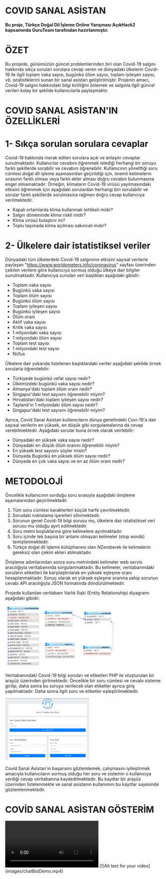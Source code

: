 # COVID SANAL ASİSTAN

<h4>Bu proje, Türkçe Doğal Dil İşleme Online Yarışması AçıkHack2 kapsamında GuruTeam tarafından hazırlanmıştır.</h4>



# ÖZET
Bu projede, günümüzün güncel problemlerinden biri olan Covid-19 salgını hakkında sıkça sorulan sorulara cevap veren ve dünyadaki ülkelerin Covid-19 ile ilgili toplam vaka sayısı, bugünkü ölüm sayısı, toplam iyileşen sayısı, vb. istatistiklerini sunan bir sanal asistan geliştirilmiştir. Projenin amacı, Covid-19 salgını hakkındaki bilgi kirliliğini önlemek ve salgınla ilgili güncel verileri kolay bir şekilde kullanıcılarla paylaşmaktır.

# COVID SANAL ASİSTAN'IN ÖZELLİKLERİ
  # 1- Sıkça sorulan sorulara cevaplar  
Covid-19 hakkında merak edilen sorulara açık ve anlaşılır cevaplar sunulmaktadır. Kullanıcılar cevabını öğrenmek istediği herhangi bir soruyu farklı şekillerde sorabilir ve cevabını öğrenebilir. Kullanıcının yönelttiği soru cümlesi doğal dil işleme aşamasından geçirildiği için, önemli kelimelerin sırasının farklı olması veya farklı ekler alması doğru cevabın bulunmasına engel olmamaktadır. Örneğin, klimaların Covid-19 virüsü yayılmasındaki etkisini öğrenmek için aşağıdaki sorulardan herhangi biri sorulabilir ve sorular farklı şekillerde sorulmasına rağmen doğru cevap kullanıcıya verilmektedir. 
<ul>
  <li>Kapalı ortamlarda klima kullanmak tehlikeli midir?</li>
  <li>Salgın döneminde klima riskli midir?</li>
  <li>Klima virüsü bulaştırır mı?</li>
  <li>Toplu taşımada klima açılması sakıncalı mıdır?</li>
</ul>  

  
  # 2- Ülkelere dair istatistiksel veriler
Dünyadaki tüm ülkelerdeki Covid-19 salgınının etkisini sayısal verilerle paylaşan "https://www.worldometers.info/coronavirus" sayfası üzerinden çekilen verilere göre kullanıcıya sormuş olduğu ülkeye dair bilgiler sunulmaktadır. Kullanıcıya sunulan veri başlıkları aşağıdaki gibidir: 
<br>
<ul>
  <li>Toplam vaka sayısı</li>
  <li>Bugünkü vaka sayısı</li>
  <li>Toplam ölüm sayısı</li>
  <li>Bugünkü ölüm sayısı</li>
  <li>Toplam iyileşen sayısı</li>
  <li>Bugünkü iyileşen sayısı</li>
  <li>Ölüm oranı</li>
  <li>Aktif vaka sayısı</li>
  <li>Kritik vaka sayısı</li>
  <li>1 milyondaki vaka sayısı</li>
  <li>1 milyondaki ölüm sayısı</li>
  <li>Toplam test sayısı</li>
  <li>1 milyondaki test sayısı</li>
  <li>Nüfus</li>
</ul> 

Ülkelere dair yukarıda listelenen başlıklardaki veriler aşağıdaki şekilde örnek sorularla öğrenilebilir:
<ul>
  <li>Türkiyede bugünkü vefat sayısı nedir?</li>
  <li>Ülkemizdeki bugünkü vaka sayısı nedir?</li>
  <li>Almanya'daki toplam ölüm oranı nedir?</li>
  <li>Singapur'daki test sayısını öğrenebilir miyim?</li>
  <li>Hırvatistan'daki toplam iyileşen sayısı nedir?</li>
  <li>Tayland'ın 1 milyondaki ölüm sayısı nedir?</li>
  <li>Singapur'daki test sayısını öğrenebilir miyim?</li>
</ul> 

Ayrıca, Covid Sanal Asistan kullanıcıların dünya genelindeki Covi-19'a dair sayısal verilerin en yüksek, en düşük gibi sorgulamalarına da cevap verebilmektedir. Aşağıdaki sorular buna örnek olarak veirlebilir:
<ul>
  <li>Dünyadaki en yüksek vaka sayısı nedir?</li>
  <li>Dünyadaki en düşük ölüm oranını öğrenebilir miyim?</li>
  <li>En yüksek test sayısını söyler misin?</li>
  <li>Dünyada Bugünkü en yüksek ölüm sayısı nedir?</li>
  <li>Dünyada en çok vaka sayısı ve en az ölüm oranı nedir?</li>
</ul> 

# METODOLOJİ

 Öncelikle kullanıcının sorduğu soru sırasıyla aşağıdaki önişleme aşamalarından geçirilmektedir.
 <ol>
  <li>Tüm soru cümlesi karakterleri küçük harfe çevrilmektedir.</li>
  <li>Sorudaki noktalama işaretleri silinmektedir.</li>
  <li>Sorunun genel Covid-19 bilgi sorusu mu, ülkelere dair istatistiksel veri sorusu mu olduğu ayırt edilmektedir.</li>
  <li>Soru metni boşluklarına göre kelimelere ayrılmaktadır.</li>
  <li>Soru içinde tek başına bir anlamı olmayan kelimeler (stop words) temizlenmektedir.</li>
  <li>Türkçe doğal dil işleme kütüphanesi olan NZemberek ile kelimelerin gereksiz olan çekim ekleri atılmaktadır.</li>
</ol>
Önişleme adımlarından sonra soru metnindeki kelimeler web servis aracılığıyla veritabanında sorgulanmaktadır. Bu kelimeler, veritabanındaki soruların etiketleri ile karşılaştırılarak en yüksek eşleşme oranı hesaplanmaktadır. Sonuç olarak en yüksek eşleşme oranına sahip sorunun cevabı API aracılığıyla JSON formatında döndürülmektedir.

Projede kullanılan veritabanı Varlık İlişki (Entity Relationship) diyagramı aşağıdaki gibidir:

<img src="images/veritaban.png"  style="height:200px;" />

Veritabanındaki Covid-19 bilgi soruları ve etiketleri PHP ile oluşturulan bir arayüz üzerinden girilmektedir. Öncelikle bir soru cümlesi ve cevabı sisteme girilip, daha sonra bu soruya verilecek olan etiketler ayrıca giriş yapılmaktadır. Daha sonra ilgili soru ve etiketler eşleştirilmektedir.

<img src="images/verigirisi.png" style="height:200px;" />

Covid Sanal Asistan'ın başarısını gözlemlemek, çalışmasını iyileştirmek amacıyla kullanıcıların sormuş olduğu her soru ve sistemin o kullanıcıya verdiği cevap veritabanına kaydedilmektedir. Bu kayıtlar bir arayüz üzerinden listelenmekte ve sanal asistanın kullanımını bu kayıtlar sayesinde gözlemlenmektedir.

# COVİD SANAL ASİSTAN GÖSTERİM
<video>
  <source src="images/chatBotDemo.mp4" type="video/mp4">
</video>
[![Alt text for your video](images/chatBotDemo.mp4)
